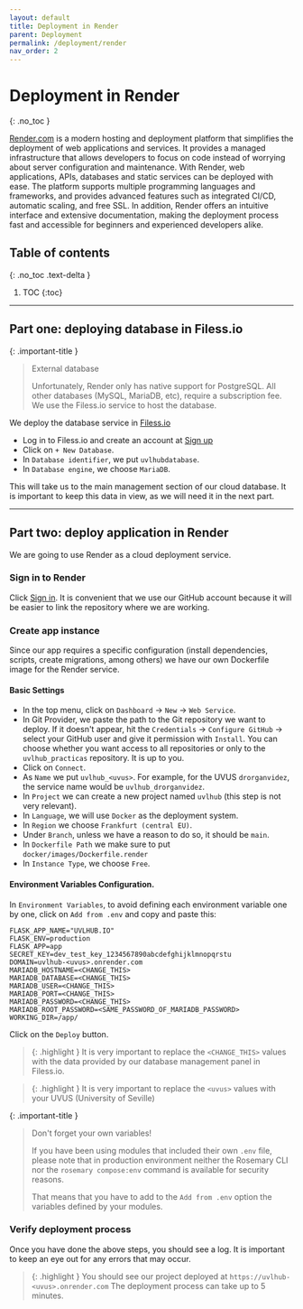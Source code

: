 ```yaml
---
layout: default
title: Deployment in Render
parent: Deployment
permalink: /deployment/render
nav_order: 2
---
```


# Deployment in Render
{: .no_toc }

[Render.com](https://render.com) is a modern hosting and deployment platform that simplifies the deployment of web applications and services. It provides a managed infrastructure that allows developers to focus on code instead of worrying about server configuration and maintenance. With Render, web applications, APIs, databases and static services can be deployed with ease. The platform supports multiple programming languages and frameworks, and provides advanced features such as integrated CI/CD, automatic scaling, and free SSL. In addition, Render offers an intuitive interface and extensive documentation, making the deployment process fast and accessible for beginners and experienced developers alike.

## Table of contents
{: .no_toc .text-delta }

1. TOC
{:toc}

---


## Part one: deploying database in Filess.io

{: .important-title }
> <i class="fa-solid fa-database"></i> External database
>
> Unfortunately, Render only has native support for PostgreSQL. All other databases (MySQL, MariaDB, etc), require a subscription fee. We use the Filess.io service to host the database.

We deploy the database service in [Filess.io](https://filess.io)

- Log in to Filess.io and create an account at [Sign up](https://dash.filess.io/#/register)
- Click on `+ New Database`.
- In `Database identifier`, we put `uvlhubdatabase`.
- In `Database engine`, we choose `MariaDB`.

This will take us to the main management section of our cloud database. It is important to keep this data in view, as we will need it in the next part.

---

## Part two: deploy application in Render

We are going to use Render as a cloud deployment service. 

### Sign in to Render

Click [Sign in](https://dashboard.render.com/). It is convenient that we use our GitHub account because it will be easier to link the repository where we are working.

### Create app instance

Since our app requires a specific configuration (install dependencies, scripts, create migrations, among others) we have our own Dockerfile image for the Render service.

#### Basic Settings

- In the top menu, click on `Dashboard` -> `New` -> `Web Service`.
- In Git Provider, we paste the path to the Git repository we want to deploy. If it doesn't appear, hit the `Credentials` -> `Configure GitHub` -> select your GitHub user and give it permission with `Install`. You can choose whether you want access to all repositories or only to the `uvlhub_practicas` repository. It is up to you.
- Click on `Connect`.
- As `Name` we put `uvlhub_<uvus>`. For example, for the UVUS `drorganvidez`, the service name would be `uvlhub_drorganvidez`.
- In `Project` we can create a new project named `uvlhub` (this step is not very relevant).
- In `Language`, we will use `Docker` as the deployment system.
- In `Region` we choose `Frankfurt (central EU)`.
- Under `Branch`, unless we have a reason to do so, it should be `main`.
- In `Dockerfile Path` we make sure to put `docker/images/Dockerfile.render`
- In `Instance Type`, we choose `Free`.

#### Environment Variables Configuration.

In `Environment Variables`, to avoid defining each environment variable one by one, click on `Add from .env` and copy and paste this:

```
FLASK_APP_NAME="UVLHUB.IO"
FLASK_ENV=production
FLASK_APP=app
SECRET_KEY=dev_test_key_1234567890abcdefghijklmnopqrstu
DOMAIN=uvlhub-<uvus>.onrender.com
MARIADB_HOSTNAME=<CHANGE_THIS>
MARIADB_DATABASE=<CHANGE_THIS>
MARIADB_USER=<CHANGE_THIS>
MARIADB_PORT=<CHANGE_THIS>
MARIADB_PASSWORD=<CHANGE_THIS>
MARIADB_ROOT_PASSWORD=<SAME_PASSWORD_OF_MARIADB_PASSWORD>
WORKING_DIR=/app/
```

Click on the `Deploy` button.

> {: .highlight }
> <i class="fa-solid fa-seedling"></i> It is very important to replace the `<CHANGE_THIS>` values with the data provided by our database management panel in Filess.io.

> {: .highlight }
> <i class="fa-solid fa-seedling"></i> It is very important to replace the `<uvus>` values with your UVUS (University of Seville)

{: .important-title }
> <i class="fa-solid fa-triangle-exclamation"></i> Don't forget your own variables!
>
> If you have been using modules that included their own `.env` file, please note that in production environment neither the Rosemary CLI nor the `rosemary compose:env` command is available for security reasons.
> 
> That means that you have to add to the `Add from .env` option the variables defined by your modules.

### Verify deployment process

Once you have done the above steps, you should see a log. It is important to keep an eye out for any errors that may occur.

> {: .highlight }
> <i class="fa-solid fa-globe"></i> You should see our project deployed at `https://uvlhub-<uvus>.onrender.com`
> The deployment process can take up to 5 minutes.
